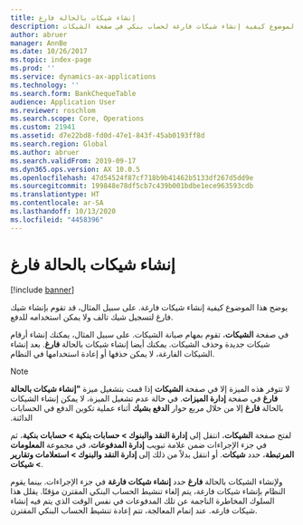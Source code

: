 ```yaml
---
title: إنشاء شيكات بالحالة فارغ
description: يوضح هذا الموضوع كيفية إنشاء شيكات فارغة لحساب بنكي في صفحة الشيكات.
author: abruer
manager: AnnBe
ms.date: 10/26/2017
ms.topic: index-page
ms.prod: ''
ms.service: dynamics-ax-applications
ms.technology: ''
ms.search.form: BankChequeTable
audience: Application User
ms.reviewer: roschlom
ms.search.scope: Core, Operations
ms.custom: 21941
ms.assetid: d7e22bd8-fd0d-47e1-843f-45ab0193ff8d
ms.search.region: Global
ms.author: abruer
ms.search.validFrom: 2019-09-17
ms.dyn365.ops.version: AX 10.0.5
ms.openlocfilehash: 47d54524f87cf718b9b41462b5133df267d5dd9e
ms.sourcegitcommit: 199848e78df5cb7c439b001bdbe1ece963593cdb
ms.translationtype: HT
ms.contentlocale: ar-SA
ms.lasthandoff: 10/13/2020
ms.locfileid: "4458396"
---
```

# <a name="create-checks-that-have-blank-status"></a>إنشاء شيكات بالحالة فارغ

[!include [banner](../includes/banner.md)]

يوضح هذا الموضوع كيفية إنشاء شيكات فارغة. على سبيل المثال، قد تقوم بإنشاء شيك فارغ لتسجيل شيك تالف ولا يمكن استخدامه للدفع.

في صفحة **الشيكات**، تقوم بمهام صيانة الشيكات. على سبيل المثال، يمكنك إنشاء أرقام شيكات جديدة وحذف الشيكات. يمكنك أيضا إنشاء شيكات بالحالة **فارغ**. بعد إنشاء الشيكات الفارغة، لا يمكن حذفها أو إعادة استخدامها في النظام.

> [!NOTE]
> لا تتوفر هذه الميزة إلا في صفحة **الشيكات** إذا قمت بتشغيل ميزة **"إنشاء شيكات بالحالة فارغ** في صفحة **إدارة الميزات**. في حالة عدم تشغيل الميزة، لا يمكن إنشاء الشيكات بالحالة **فارغ** إلا من خلال مربع حوار **‏‫الدفع بشيك** أثناء عملية تكوين الدفع في الحسابات الدائنة.

لفتح صفحة **الشيكات**، انتقل إلى **إدارة النقد والبنوك \> حسابات بنكية \> حسابات بنكية**، ثم في جزء الإجراءات ضمن علامة تبويب **إدارة المدفوعات**، في مجموعة **المعلومات المرتبطة**، حدد **شيكات**. أو انتقل بدلاً من ذلك إلى **إدارة النقد والبنوك \> استعلامات وتقارير \> شيكات**.

ولإنشاء الشيكات بالحالة **فارغ** حدد **إنشاء شيكات فارغة** في جزء الإجراءات. بينما يقوم النظام بإنشاء شيكات فارغة، يتم إلغاء تنشيط الحساب البنكي المقترن مؤقتًا. يقلل هذا السلوك المخاطرة الناجمة عن تلك المدفوعات في نفس الوقت الذي يتم فيه إنشاء شيكات فارغه. عند إتمام المعالجة، تتم إعادة تنشيط الحساب البنكي المقترن.
